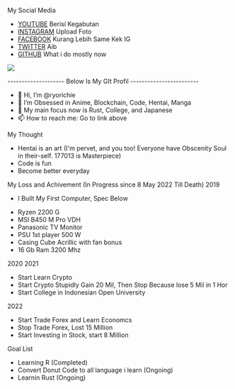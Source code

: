 My Social Media
- [YOUTUBE](https://www.youtube.com/channel/UCc3BiBjA9_6_E95aH5IbKgA) Berisi Kegabutan
- [INSTAGRAM](https://www.instagram.com/ryo_richiee/) Upload Foto
- [FACEBOOK](https://web.facebook.com/ryo.richie.1) Kurang Lebih Same Kek IG
- [TWITTER](https://twitter.com/ryo_richiee) Aib
- [GITHUB](github.com/ryorichie) What i do mostly now


![](https://komarev.com/ghpvc/?username=ryorichie)

-------------------- Below Is My GIt Profil ------------------------

- 👋 Hi, I’m @ryorichie
- 👀 I’m Obsessed in Anime, Blockchain, Code, Hentai, Manga
- 🌱 My main focus now is Rust, College, and Japanese
- 📫 How to reach me: Go to link above

My Thought
- Hentai is an art (I'm pervet, and you too! Everyone have Obscenity Soul in their-self. 177013 is Masterpiece)
- Code is fun
- Become better everyday

My Loss and Achivement
(In Progress since 8 May 2022 Till Death)
2019
- I Built My First Computer, Spec Below
* Ryzen 2200 G
* MSI B450 M Pro VDH
* Panasonic TV Monitor
* PSU 1st player 500 W
* Casing Cube Acrillic with fan bonus
* 16 Gb Ram 3200 Mhz



2020
2021
- Start Learn Crypto
- Start Crypto Stupidly Gain 20 Mil, Then Stop Because lose 5 Mil in 1 Hor
- Start College in Indonesian Open University


2022
- Start Trade Forex and Learn Economcs
- Stop Trade Forex, Lost 15 Million
- Start Investing in Stock, start 8 Million


Goal List
- Learning R (Completed)
- Convert Donut Code to all language i learn (Ongoing)
- Learnin Rust (Ongoing)
